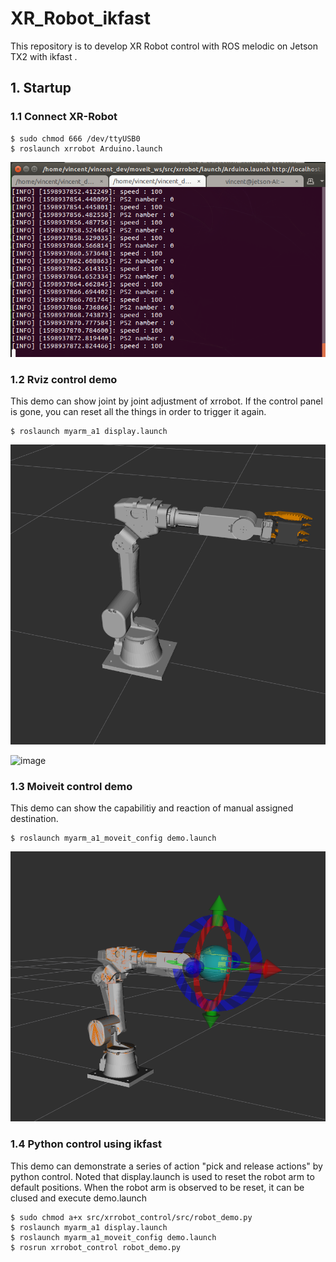 # XR_Robot_ikfast
This repository is to develop XR Robot control with ROS melodic on Jetson TX2 with ikfast .

**1. Startup**
---------------------------
### 1.1 Connect XR-Robot
```
$ sudo chmod 666 /dev/ttyUSB0
$ roslaunch xrrobot Arduino.launch
```
![image](https://github.com/vincent51689453/XR_Robot_Dev/blob/master/git_image/connect_ok.png)


### 1.2 Rviz control demo
This demo can show joint by joint adjustment of xrrobot. If the control panel is gone, you can reset all the things in order to trigger it again.
```
$ roslaunch myarm_a1 display.launch
```
![image](https://github.com/vincent51689453/XR_Robot_Dev/blob/master/git_image/robot_arm.png)

![image](https://github.com/vincent51689453/XR_Robot_Dev/blob/master/git_image/rviz_control.gif)

### 1.3 Moiveit control demo
This demo can show the capabilitiy and reaction of manual assigned destination.
```
$ roslaunch myarm_a1_moveit_config demo.launch
```
![image](https://github.com/vincent51689453/XR_Robot_Dev/blob/master/git_image/moveit.png)


### 1.4 Python control using ikfast
This demo can demonstrate a series of action "pick and release actions" by python control. Noted that display.launch is used to reset the robot arm to default positions. When the robot arm is observed to be reset, it can be clused and execute demo.launch
```
$ sudo chmod a+x src/xrrobot_control/src/robot_demo.py
$ roslaunch myarm_a1 display.launch
$ roslaunch myarm_a1_moveit_config demo.launch
$ rosrun xrrobot_control robot_demo.py
```


